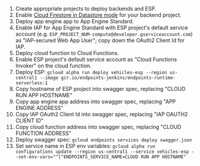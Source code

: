 1. Create appropriate projects to deploy backends and ESP.
2. Enable [Cloud Firestore in Datastore mode](https://cloud.google.com/firestore/docs/firestore-or-datastore#in_datastore_mode) for your backend project.
3. Deploy app engine app to App Engine Standard.
4. Enable IAP for App Engine Standard with ESP project's default service account (e.g. `ESP_PROJECT_NUM-compute@developer.gserviceaccount.com`) as "IAP-secured Web App User"; copy down the OAuth2 Client Id for IAP.
5. Deploy cloud function to Cloud Functions.
6. Enable ESP project's default service account as "Cloud Functions Invoker" on the cloud function.
7. Deploy ESP: `gcloud alpha run deploy vehicles-esp --region us-central1 --image gcr.io/endpoints-jenkins/endpoints-runtime-serverless:1`
8. Copy hostname of ESP project into swagger spec, replacing "CLOUD RUN APP HOSTNAME"
9. Copy app engine app address into swagger spec, replacing "APP ENGINE ADDRESS"
10. Copy IAP OAuth2 Client Id into swagger spec, replacing "IAP OAUTH2 CLIENT ID"
11. Copy cloud function address into swagger spec, replacing "CLOUD FUNCTION ADDRESS"
12. Deploy swagger spec: `gcloud endpoints services deploy swagger.json`
13. Set service name in ESP env variables: `gcloud alpha run configurations update --region us-central1 --service vehicles-esp --set-env-vars="^|^ENDPOINTS_SERVICE_NAME=CLOUD RUN APP HOSTNAME"`
